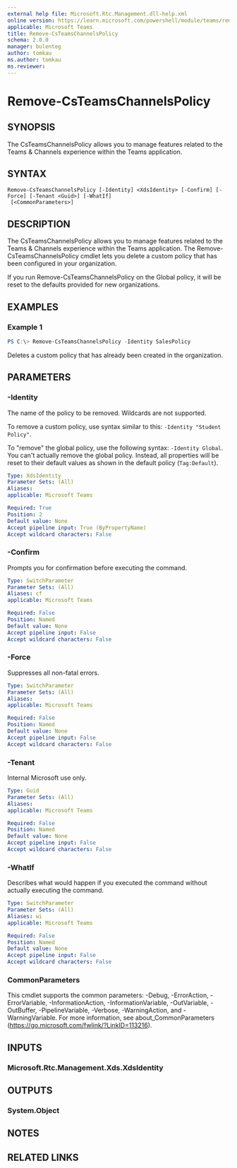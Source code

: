 ```yaml
---
external help file: Microsoft.Rtc.Management.dll-help.xml
online version: https://learn.microsoft.com/powershell/module/teams/remove-csteamschannelspolicy
applicable: Microsoft Teams
title: Remove-CsTeamsChannelsPolicy
schema: 2.0.0
manager: bulenteg
author: tomkau
ms.author: tomkau
ms.reviewer:
---
```


# Remove-CsTeamsChannelsPolicy

## SYNOPSIS

The CsTeamsChannelsPolicy allows you to manage features related to the Teams & Channels experience within the Teams application.

## SYNTAX

```
Remove-CsTeamsChannelsPolicy [-Identity] <XdsIdentity> [-Confirm] [-Force] [-Tenant <Guid>] [-WhatIf]
 [<CommonParameters>]
```

## DESCRIPTION
The CsTeamsChannelsPolicy allows you to manage features related to the Teams & Channels experience within the Teams application.  The Remove-CsTeamsChannelsPolicy cmdlet lets you delete a custom policy that has been configured in your organization.

If you run Remove-CsTeamsChannelsPolicy on the Global policy, it will be reset to the defaults provided for new organizations.

## EXAMPLES

### Example 1
```powershell
PS C:\> Remove-CsTeamsChannelsPolicy -Identity SalesPolicy
```

Deletes a custom policy that has already been created in the organization.

## PARAMETERS

### -Identity
The name of the policy to be removed. Wildcards are not supported.

To remove a custom policy, use syntax similar to this: `-Identity "Student Policy"`.

To "remove" the global policy, use the following syntax: `-Identity Global`. You can't actually remove the global policy. Instead, all properties will be reset to their default values as shown in the default policy (`Tag:Default`).

```yaml
Type: XdsIdentity
Parameter Sets: (All)
Aliases: 
applicable: Microsoft Teams

Required: True
Position: 2
Default value: None
Accept pipeline input: True (ByPropertyName)
Accept wildcard characters: False
```

### -Confirm
Prompts you for confirmation before executing the command.

```yaml
Type: SwitchParameter
Parameter Sets: (All)
Aliases: cf
applicable: Microsoft Teams

Required: False
Position: Named
Default value: None
Accept pipeline input: False
Accept wildcard characters: False
```

### -Force
Suppresses all non-fatal errors.

```yaml
Type: SwitchParameter
Parameter Sets: (All)
Aliases: 
applicable: Microsoft Teams

Required: False
Position: Named
Default value: None
Accept pipeline input: False
Accept wildcard characters: False
```

### -Tenant
Internal Microsoft use only.

```yaml
Type: Guid
Parameter Sets: (All)
Aliases: 
applicable: Microsoft Teams

Required: False
Position: Named
Default value: None
Accept pipeline input: False
Accept wildcard characters: False
```

### -WhatIf
Describes what would happen if you executed the command without actually executing the command.

```yaml
Type: SwitchParameter
Parameter Sets: (All)
Aliases: wi
applicable: Microsoft Teams

Required: False
Position: Named
Default value: None
Accept pipeline input: False
Accept wildcard characters: False
```

### CommonParameters
This cmdlet supports the common parameters: -Debug, -ErrorAction, -ErrorVariable, -InformationAction, -InformationVariable, -OutVariable, -OutBuffer, -PipelineVariable, -Verbose, -WarningAction, and -WarningVariable.
For more information, see about_CommonParameters (https://go.microsoft.com/fwlink/?LinkID=113216).

## INPUTS

### Microsoft.Rtc.Management.Xds.XdsIdentity

## OUTPUTS

### System.Object

## NOTES

## RELATED LINKS
